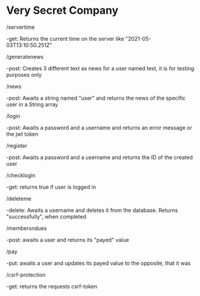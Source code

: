 # Very Secret Company 

/servertime

-get: Returns the current time on the server like "2021-05-03T13:10:50.251Z"

/generatenews

-post: Creates 3 different text as news for a user named test, it is for testing purposes only

/news

-post: Awaits a string named "user" and returns the news of the specific user in a String array

/login

-post: Awaits a password and a username and returns an error message or the jwt token

/register

-post: Awaits a password and a username and returns the ID of the created user

/checklogin

-get: returns true if user is logged in

/deleteme

-delete: Awaits a username and deletes it from the database. Returns "successfully", when completed

/membersndues

-post: awaits a user and returns its "payed" value

/pay

-put: awaits a user and updates its payed value to the opposite, that it was

/csrf-protection

-get: returns the requests csrf-token